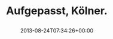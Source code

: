 ---
retweeted: false
source: <a href="https://chat.yakshed.org" rel="nofollow">chat.yakshed.org</a>
entities:
  user_mentions: []
  urls: []
  symbols: []
  media:
  - expanded_url: https://twitter.com/bascht/status/371173640131575808/photo/1
    indices:
    - '20'
    - '42'
    url: http://t.co/8OqTqfvQcb
    media_url: http://pbs.twimg.com/media/BSasdXHIEAIRByd.jpg
    id_str: '371173639724732418'
    id: '371173639724732418'
    media_url_https: https://pbs.twimg.com/media/BSasdXHIEAIRByd.jpg
    sizes:
      small:
        w: '510'
        h: '680'
        resize: fit
      large:
        w: '1224'
        h: '1632'
        resize: fit
      thumb:
        w: '150'
        h: '150'
        resize: crop
      medium:
        w: '900'
        h: '1200'
        resize: fit
    type: photo
    display_url: pic.twitter.com/8OqTqfvQcb
  hashtags: []
display_text_range:
- '0'
- '42'
favorite_count: '0'
id_str: '371173640131575808'
truncated: false
retweet_count: '0'
id: '371173640131575808'
possibly_sensitive: false
created_at: Sat Aug 24 07:34:26 +0000 2013
favorited: false
full_text: Aufgepasst, Kölner.
lang: de
extended_entities:
  media:
  - expanded_url: https://twitter.com/bascht/status/371173640131575808/photo/1
    indices:
    - '20'
    - '42'
    url: http://t.co/8OqTqfvQcb
    media_url: http://pbs.twimg.com/media/BSasdXHIEAIRByd.jpg
    id_str: '371173639724732418'
    id: '371173639724732418'
    media_url_https: https://pbs.twimg.com/media/BSasdXHIEAIRByd.jpg
    sizes:
      small:
        w: '510'
        h: '680'
        resize: fit
      large:
        w: '1224'
        h: '1632'
        resize: fit
      thumb:
        w: '150'
        h: '150'
        resize: crop
      medium:
        w: '900'
        h: '1200'
        resize: fit
    type: photo
    display_url: pic.twitter.com/8OqTqfvQcb
tags:
- pesos/twitter
date: '2013-08-24T07:34:26+00:00'
src: https://twitter.com/bascht/status/371173640131575808
original_url: https://twitter.com/bascht/status/371173640131575808
type: twitter_tweet
media_url: https://img.bascht.com/twitter/pbs.twimg.com/media/BSasdXHIEAIRByd.jpg
text: Aufgepasst, Kölner.
title: 'Aufgepasst, Kölner.

  '

---